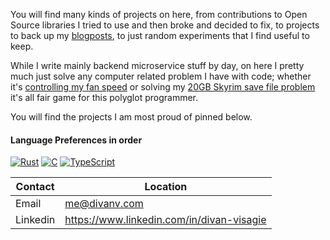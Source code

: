 You will find many kinds of projects on here, from contributions to Open Source libraries I tried to use and then broke and decided to fix, to projects to back up my [blogposts](https://divanv.com/), to just random experiments that I find useful to keep.

While I write mainly backend microservice stuff by day, on here I pretty much just solve any computer related problem I have with code; whether it's [controlling my fan speed](https://github.com/Sector-F-Labs/nv-settings-cli) or solving my [20GB Skyrim save file problem](https://github.com/divanvisagie/Arcanaeum) it's all fair game for this polyglot programmer.

You will find the projects I am most proud of pinned below.

#### Language Preferences in order
[![Rust](https://skillicons.dev/icons?i=rust)](https://github.com/divanvisagie?tab=repositories&q=&type=&language=rust&sort=)
[![C](https://skillicons.dev/icons?i=c)](https://github.com/divanvisagie?tab=repositories&q=&type=&language=c&sort=)
[![TypeScript](https://skillicons.dev/icons?i=ts)](https://github.com/divanvisagie?tab=repositories&q=&type=&language=typescript&sort=)

|Contact|Location|
|-|-|
|Email|me@divanv.com|
|Linkedin|https://www.linkedin.com/in/divan-visagie|
